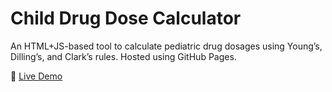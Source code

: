 # Child Drug Dose Calculator

An HTML+JS-based tool to calculate pediatric drug dosages using Young’s, Dilling’s, and Clark’s rules. Hosted using GitHub Pages.

🔗 [Live Demo](https://yourusername.github.io/child-drug-dose-calculator)

